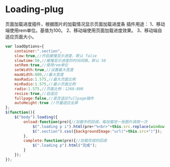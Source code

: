 # Loading-plug
页面加载进度插件，根据图片的加载情况显示页面加载进度条
插件用途：
1、移动端使用rem单位。基值为100。
2、移动端使用页面加载进度效果。
3、移动端自适应页面大小。

```javascript
var loadOptions={
	container:".section",
	slow:true,//开启缓慢显示进度，默认 false
	slowtime:50,//缓慢显示进度的时间间隔，默认 50
	setRem:true,//使用rem单位
	setWidth:true,//设置最大宽度
	maxWidth:800,//最大宽度
	maxRadio:1.575,//最大页面比例
	minRadio:1.575,//最小页面比例
	radio:1.575,//页面比例：1260:800
	resize:true,//自适应
	fullpage:false,//是否适应fullpage插件
	autoHeight:true //尽量适应全屏
};
$(function(){
	$("body").loading({
		onload:function(pre){//加载中的回调，每加载完一张图片调用一次
			$(".loading p i").html(pre+"%<br>"+this.src.replace(window.location.href,"")+"已加载");
			$(".section").css({backgroundImage:"url("+this.src+")"});
		},
		complete:function(pre){//加载完成的回调
			$(".loading p").html("完成");
		}
	});
});
```
